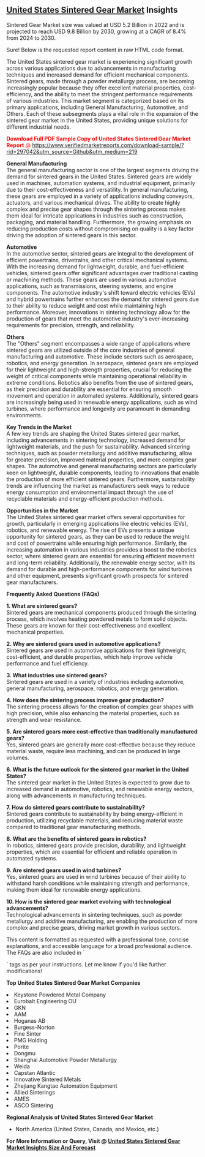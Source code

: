 <h2><a href="https://www.verifiedmarketreports.com/download-sample/?rid=297042&amp;utm_source=Github&amp;utm_medium=219" target="_blank">United States Sintered Gear Market</a> Insights</h2><p>Sintered Gear Market size was valued at USD 5.2 Billion in 2022 and is projected to reach USD 9.8 Billion by 2030, growing at a CAGR of 8.4% from 2024 to 2030.</p><p>Sure! Below is the requested report content in raw HTML code format. <p>The United States sintered gear market is experiencing significant growth across various applications due to advancements in manufacturing techniques and increased demand for efficient mechanical components. Sintered gears, made through a powder metallurgy process, are becoming increasingly popular because they offer excellent material properties, cost-efficiency, and the ability to meet the stringent performance requirements of various industries. This market segment is categorized based on its primary applications, including General Manufacturing, Automotive, and Others. Each of these subsegments plays a vital role in the expansion of the sintered gear market in the United States, providing unique solutions for different industrial needs.</p> <p><p><span class=""><span style="color: #ff0000;"><strong>Download Full PDF Sample Copy of United States Sintered Gear Market Report</strong> @ </span><a href="https://www.verifiedmarketreports.com/download-sample/?rid=297042&amp;utm_source=Github&amp;utm_medium=219" target="_blank">https://www.verifiedmarketreports.com/download-sample/?rid=297042&amp;utm_source=Github&amp;utm_medium=219</a></span></p></p> <p><strong>General Manufacturing</strong><br> The general manufacturing sector is one of the largest segments driving the demand for sintered gears in the United States. Sintered gears are widely used in machines, automation systems, and industrial equipment, primarily due to their cost-effectiveness and versatility. In general manufacturing, these gears are employed in a variety of applications including conveyors, actuators, and various mechanical drives. The ability to create highly complex and precise gear shapes through the sintering process makes them ideal for intricate applications in industries such as construction, packaging, and material handling. Furthermore, the growing emphasis on reducing production costs without compromising on quality is a key factor driving the adoption of sintered gears in this sector.</p> <p><strong>Automotive</strong><br> In the automotive sector, sintered gears are integral to the development of efficient powertrains, drivetrains, and other critical mechanical systems. With the increasing demand for lightweight, durable, and fuel-efficient vehicles, sintered gears offer significant advantages over traditional casting or machining methods. These gears are used in various automotive applications, such as transmissions, steering systems, and engine components. The automotive industry's shift toward electric vehicles (EVs) and hybrid powertrains further enhances the demand for sintered gears due to their ability to reduce weight and cost while maintaining high performance. Moreover, innovations in sintering technology allow for the production of gears that meet the automotive industry's ever-increasing requirements for precision, strength, and reliability.</p> <p><strong>Others</strong><br> The "Others" segment encompasses a wide range of applications where sintered gears are utilized outside of the core industries of general manufacturing and automotive. These include sectors such as aerospace, robotics, and energy generation. In aerospace, sintered gears are employed for their lightweight and high-strength properties, crucial for reducing the weight of critical components while maintaining operational reliability in extreme conditions. Robotics also benefits from the use of sintered gears, as their precision and durability are essential for ensuring smooth movement and operation in automated systems. Additionally, sintered gears are increasingly being used in renewable energy applications, such as wind turbines, where performance and longevity are paramount in demanding environments.</p> <p><strong>Key Trends in the Market</strong><br> A few key trends are shaping the United States sintered gear market, including advancements in sintering technology, increased demand for lightweight materials, and the push for sustainability. Advanced sintering techniques, such as powder metallurgy and additive manufacturing, allow for greater precision, improved material properties, and more complex gear shapes. The automotive and general manufacturing sectors are particularly keen on lightweight, durable components, leading to innovations that enable the production of more efficient sintered gears. Furthermore, sustainability trends are influencing the market as manufacturers seek ways to reduce energy consumption and environmental impact through the use of recyclable materials and energy-efficient production methods.</p> <p><strong>Opportunities in the Market</strong><br> The United States sintered gear market offers several opportunities for growth, particularly in emerging applications like electric vehicles (EVs), robotics, and renewable energy. The rise of EVs presents a unique opportunity for sintered gears, as they can be used to reduce the weight and cost of powertrains while ensuring high performance. Similarly, the increasing automation in various industries provides a boost to the robotics sector, where sintered gears are essential for ensuring efficient movement and long-term reliability. Additionally, the renewable energy sector, with its demand for durable and high-performance components for wind turbines and other equipment, presents significant growth prospects for sintered gear manufacturers.</p> <p><strong>Frequently Asked Questions (FAQs)</strong></p> <p><strong>1. What are sintered gears?</strong><br> Sintered gears are mechanical components produced through the sintering process, which involves heating powdered metals to form solid objects. These gears are known for their cost-effectiveness and excellent mechanical properties.</p> <p><strong>2. Why are sintered gears used in automotive applications?</strong><br> Sintered gears are used in automotive applications for their lightweight, cost-efficient, and durable properties, which help improve vehicle performance and fuel efficiency.</p> <p><strong>3. What industries use sintered gears?</strong><br> Sintered gears are used in a variety of industries including automotive, general manufacturing, aerospace, robotics, and energy generation.</p> <p><strong>4. How does the sintering process improve gear production?</strong><br> The sintering process allows for the creation of complex gear shapes with high precision, while also enhancing the material properties, such as strength and wear resistance.</p> <p><strong>5. Are sintered gears more cost-effective than traditionally manufactured gears?</strong><br> Yes, sintered gears are generally more cost-effective because they reduce material waste, require less machining, and can be produced in large volumes.</p> <p><strong>6. What is the future outlook for the sintered gear market in the United States?</strong><br> The sintered gear market in the United States is expected to grow due to increased demand in automotive, robotics, and renewable energy sectors, along with advancements in manufacturing techniques.</p> <p><strong>7. How do sintered gears contribute to sustainability?</strong><br> Sintered gears contribute to sustainability by being energy-efficient in production, utilizing recyclable materials, and reducing material waste compared to traditional gear manufacturing methods.</p> <p><strong>8. What are the benefits of sintered gears in robotics?</strong><br> In robotics, sintered gears provide precision, durability, and lightweight properties, which are essential for efficient and reliable operation in automated systems.</p> <p><strong>9. Are sintered gears used in wind turbines?</strong><br> Yes, sintered gears are used in wind turbines because of their ability to withstand harsh conditions while maintaining strength and performance, making them ideal for renewable energy applications.</p> <p><strong>10. How is the sintered gear market evolving with technological advancements?</strong><br> Technological advancements in sintering techniques, such as powder metallurgy and additive manufacturing, are enabling the production of more complex and precise gears, driving market growth in various sectors.</p> This content is formatted as requested with a professional tone, concise explanations, and accessible language for a broad professional audience. The FAQs are also included in `<p>` tags as per your instructions. Let me know if you'd like further modifications!</p><p><strong>Top United States Sintered Gear Market Companies</strong></p><div data-test-id=""><p><li>Keystone Powdered Metal Company</li><li> Eurobalt Engineering OU</li><li> GKN</li><li> AAM</li><li> Hoganas AB</li><li> Burgess-Norton</li><li> Fine Sinter</li><li> PMG Holding</li><li> Porite</li><li> Dongmu</li><li> Shanghai Automotive Powder Metallurgy</li><li> Weida</li><li> Capstan Atlantic</li><li> Innovative Sintered Metals</li><li> Zhejiang Kangtao Automation Equipment</li><li> Allied Sinterings</li><li> AMES</li><li> ASCO Sintering</li></p><div><strong>Regional Analysis of&nbsp;United States Sintered Gear Market</strong></div><ul><li dir="ltr"><p dir="ltr">North America&nbsp;(United States, Canada, and Mexico, etc.)</p></li></ul><p><strong>For More Information or Query, Visit @&nbsp;</strong><strong><a href="https://www.verifiedmarketreports.com/product/sintered-gear-market/?utm_source=Github&amp;utm_medium=219" target="_blank">United States Sintered Gear Market Insights Size And Forecast</a></strong></p></div>
